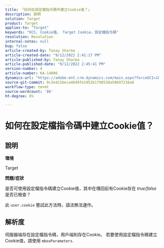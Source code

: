 ```yaml
---
title: 「如何在設定檔指令碼中建立Cookie值？」
description: 說明
solution: Target
product: Target
applies-to: "Target"
keywords: "KCS, Cookie值， Target Cookie，設定檔指令碼"
resolution: Resolution
internal-notes: null
bug: false
article-created-by: Tanay Sharma .
article-created-date: "9/12/2022 2:41:17 PM"
article-published-by: Tanay Sharma .
article-published-date: "9/12/2022 2:45:41 PM"
version-number: 4
article-number: KA-14006
dynamics-url: "https://adobe-ent.crm.dynamics.com/main.aspx?forceUCI=1&pagetype=entityrecord&etn=knowledgearticle&id=6c943bef-a832-ed11-9db1-002248086735"
source-git-commit: 0c3e421beca46d9fe1952b1f98538a50697216a0
workflow-type: tm+mt
source-wordcount: '86'
ht-degree: 8%

---
```


# 如何在設定檔指令碼中建立Cookie值？

## 說明


<b>環境</b>

Target



<b>問題/症狀</b>

是否可使用設定檔指令碼建立Cookie值，其中在傳回前有Cookie存在 *true/false* 是否已檢查？

此 `user.cookie` 嘗試此方法時，語法無法運作。


## 解析度


伺服器端存在設定檔指令碼，用戶端則存在Cookie。 若要使用設定檔指令碼建立Cookie值，請使用 `mboxParameters`.
